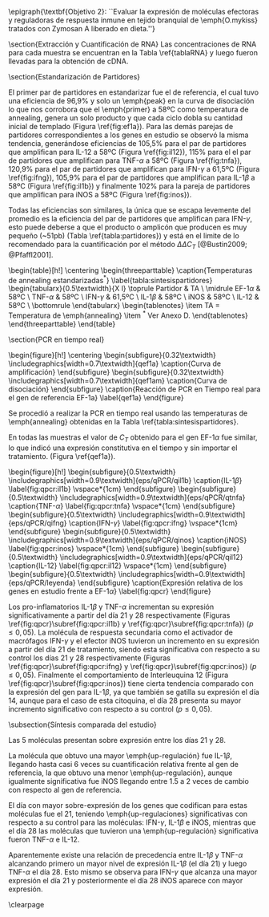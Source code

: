 \epigraph{\textbf{Objetivo 2}: ``Evaluar la expresión de moléculas efectoras y reguladoras de respuesta inmune en tejido branquial de \emph{O.mykiss} tratados con Zymosan A liberado en dieta.''}

\section{Extracción y Cuantificación de RNA}
Las concentraciones de RNA para cada muestra se encuentran en la Tabla \ref{tablaRNA} y luego fueron llevadas para la obtención de cDNA.

\section{Estandarización de Partidores}

El primer par de partidores en estandarizar fue el de referencia, el cual tuvo una eficiencia de 96,9\% y solo un \emph{peak} en la curva de disociación lo que nos corrobora que el \emph{primer} a 58ºC como temperatura de annealing, genera un solo producto y que cada ciclo dobla su cantidad inicial de templado (Figura \ref{fig:ef1a}). Para las demás parejas de partidores correspondientes a los genes en estudio se observó la misma tendencia, generándose eficiencias de 105,5\% para el par de  partidores que amplifican para IL-12 a 58ºC (Figura \ref{fig:il12}), 115\% para el el par de partidores que amplifican para TNF-$\alpha$ a 58ºC (Figura \ref{fig:tnfa}), 120,9\% para el par de partidores que amplifican para IFN-$\gamma$ a 61,5ºC (Figura \ref{fig:ifng}), 105,9\% para el par de partidores que amplifican para IL-1$\beta$ a 58ºC (Figura \ref{fig:il1b}) y finalmente 102\% para la pareja de partidores que amplifican para iNOS a 58ºC (Figura \ref{fig:inos}).

Todas las eficiencias son similares, la única que se escapa levemente del promedio es la eficiencia del par de partidores que amplifican para IFN-$\gamma$, esto puede deberse a que el producto o amplicón que producen es muy pequeño (~51pb) (Tabla \ref{tabla:partidores}) y está en el limite de lo recomendado para la cuantificación por el método $\Delta\Delta C_T$ [@Bustin2009; @Pfaffl2001].

\begin{table}[h!]
	\centering
	\begin{threeparttable}
		\caption{Temperaturas de annealing estandarizadas$^*$} \label{tabla:sintesispartidores}
		\begin{tabularx}{0.5\textwidth}{X l}
			\toprule
			Partidor & TA \\
			\midrule
			EF-1$\alpha$ & 58ºC \\
			TNF-$\alpha$ & 58ºC \\
			IFN-$\gamma$ & 61,5ºC \\
			IL-1$\beta$ & 58ºC \\
			iNOS & 58ºC \\
			IL-12 & 58ºC \\
			\bottomrule
		\end{tabularx}
	\begin{tablenotes}
		\item TA = Temperatura de \emph{annealing}
		\item $^*$ Ver Anexo D.
	\end{tablenotes}
	\end{threeparttable}
\end{table}

\section{PCR en tiempo real}

\begin{figure}[h!]
	\centering
    \begin{subfigure}{0.32\textwidth}
		\includegraphics[width=0.7\textwidth]{qef1a}
        \caption{Curva de amplificación}
		\end{subfigure}
    \begin{subfigure}{0.32\textwidth}
        \includegraphics[width=0.7\textwidth]{qef1am}
        \caption{Curva de disociación}
    \end{subfigure}
    \caption{Reacción de PCR en Tiempo real para el gen de referencia EF-1a}
    \label{qef1a}
\end{figure}

Se procedió a realizar la PCR en tiempo real usando las temperaturas de \emph{annealing} obtenidas en la Tabla \ref{tabla:sintesispartidores}.

En todas las muestras el valor de $C_T$ obtenido para el gen EF-1$\alpha$ fue similar, lo que indicó una expresión constitutiva en el tiempo y sin importar el tratamiento. (Figura \ref{qef1a}).

\begin{figure}[h!]
    \begin{subfigure}{0.5\textwidth}
        \includegraphics[width=0.9\textwidth]{eps/qPCR/qil1b}
    	\caption{IL-1$\beta$}
    	\label{fig:qpcr:il1b}
		\vspace*{1cm}
    \end{subfigure}
    \begin{subfigure}{0.5\textwidth}
		\includegraphics[width=0.9\textwidth]{eps/qPCR/qtnfa}
        \caption{TNF-$\alpha$}
        \label{fig:qpcr:tnfa}
		\vspace*{1cm}
		\end{subfigure}
    \begin{subfigure}{0.5\textwidth}
        \includegraphics[width=0.9\textwidth]{eps/qPCR/qifng}
        \caption{IFN-$\gamma$}
        \label{fig:qpcr:ifng}
		\vspace*{1cm}
    \end{subfigure}
    \begin{subfigure}{0.5\textwidth}
        \includegraphics[width=0.9\textwidth]{eps/qPCR/qinos}
        \caption{iNOS}
        \label{fig:qpcr:inos}
		\vspace*{1cm}
    \end{subfigure}
    \begin{subfigure}{0.5\textwidth}
        \includegraphics[width=0.9\textwidth]{eps/qPCR/qil12}
        \caption{IL-12}
        \label{fig:qpcr:il12}
		\vspace*{1cm}
    \end{subfigure}
    \begin{subfigure}{0.5\textwidth}
        \includegraphics[width=0.9\textwidth]{eps/qPCR/leyenda}
    \end{subfigure}
    \caption{Expresión relativa de los genes en estudio frente a EF-1$\alpha$}
    \label{fig:qpcr}
\end{figure}

Los pro-inflamatorios IL-1$\beta$ y TNF-$\alpha$ incrementan su expresión significativamente a partir del día 21 y 28 respectivamente (Figuras \ref{fig:qpcr}\subref{fig:qpcr:il1b} y \ref{fig:qpcr}\subref{fig:qpcr:tnfa}) ($p \leq 0,05$). La molécula de respuesta secundaria como el activador de macrófagos IFN-$\gamma$ y el efector iNOS tuvieron un incremento en su expresión a partir del día 21 de tratamiento, siendo esta significativa con respecto a su control los días 21 y 28 respectivamente (Figuras \ref{fig:qpcr}\subref{fig:qpcr:ifng} y \ref{fig:qpcr}\subref{fig:qpcr:inos}) ($p \leq 0,05$). Finalmente el comportamiento de Interleuquina 12 (Figura \ref{fig:qpcr}\subref{fig:qpcr:inos}) tiene cierta tendencia comparado con la expresión del gen para IL-1$\beta$, ya que también se gatilla su expresión el día 14, aunque para el caso de esta citoquina, el día 28 presenta su mayor incremento significativo con respecto a su control ($p \leq 0,05$).

\subsection{Síntesis comparada del estudio}

Las 5 moléculas presentan sobre expresión entre los días 21 y 28.

La molécula que obtuvo una mayor \emph{up-regulación} fue IL-1$\beta$, llegando hasta casi 6 veces su cuantificación relativa frente al gen de referencia, la que obtuvo una menor \emph{up-regulación}, aunque igualmente significativa fue iNOS llegando entre 1.5 a 2 veces de cambio con respecto al gen de referencia.

El día con mayor sobre-expresión de los genes que codifican para estas moléculas fue el 21, teniendo \emph{up-regulaciones} significativas con respecto a su control para las moléculas: IFN-$\gamma$, IL-1$\beta$ e iNOS, mientras que el día 28 las moléculas que tuvieron una \emph{up-regulación} significativa fueron TNF-$\alpha$ e IL-12.

Aparentemente existe una relación de precedencia entre IL-1$\beta$ y TNF-$\alpha$ alcanzando primero un mayor nivel de expresión IL-1$\beta$ (el día 21) y luego TNF-$\alpha$ el día 28.
Esto mismo se observa para IFN-$\gamma$ que alcanza una mayor expresión el día 21 y posteriormente el día 28 iNOS aparece con mayor expresión.
 
\clearpage
